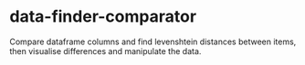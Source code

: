 # data-finder-comparator
Compare dataframe columns and find levenshtein distances between items, then visualise differences and manipulate the data.
